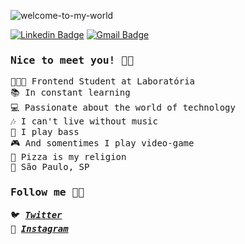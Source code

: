 ![welcome-to-my-world](https://user-images.githubusercontent.com/54040625/87431104-8c80db80-c5bc-11ea-9734-9c0e4f1916bb.png)

[![Linkedin Badge](https://img.shields.io/badge/-Linkedin-0077B5?style=flat-square&logo=Linkedin&logoColor=white&link=https://www.linkedin.com/in/kellyp-alves/)](https://www.linkedin.com/in/kellyp-alves/)
[![Gmail Badge](https://img.shields.io/badge/Gmail-c5392a?style=flat-square&logo=Gmail&logoColor=white&link=mailto:kellyp.alves87@gmail.com)](mailto:kellyp.alves87@gmail.com)

<samp>

### Nice to meet you! 👩🏻

👩🏻‍💻 Frontend Student at Laboratória <br>
📚 In constant learning <br>
💻 Passionate about the world of technology <br>
🎶 I can't live without music <br>
🎸 I play bass <br>
🎮 And somentimes I play video-game <br>
🍕 Pizza is my religion <br>
📍 São Paulo, SP <br>

  

### Follow me 💁🏻



🐦 [**_Twitter_**](https://twitter.com/Kellynha87) <br>
📸 [**_Instagram_**](https://www.instagram.com/kellyp.alves/) <br>

</samp>
